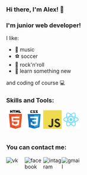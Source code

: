 ### Hi there, I'm Alex! 👋

### I'm junior web developer!

I like:
- 🎼 music
- ⚽ soccer
- 🤘 rock'n'roll
- 📖 learn something new

and coding of course 💻

### Skills and Tools:

<img align="left" alt="HTML5" width="50px" src="https://raw.githubusercontent.com/github/explore/80688e429a7d4ef2fca1e82350fe8e3517d3494d/topics/html/html.png" />
<img align="left" alt="CSS3" width="50px" src="https://raw.githubusercontent.com/github/explore/80688e429a7d4ef2fca1e82350fe8e3517d3494d/topics/css/css.png" />
<img align="left" alt="JavaScript" width="50px" src="https://raw.githubusercontent.com/github/explore/80688e429a7d4ef2fca1e82350fe8e3517d3494d/topics/javascript/javascript.png" />
<img align="left" alt="React" width="50px" src="https://raw.githubusercontent.com/github/explore/80688e429a7d4ef2fca1e82350fe8e3517d3494d/topics/react/react.png" />

<br />
<br />
<br />
<br />

### You can contact me:
[<img align="left" alt="vk" width="50px" src="https://img.icons8.com/color/452/vk-com.png" />][vk]
[<img align="left" alt="facebook" width="50px" src="https://img.icons8.com/color/452/facebook.png" />][facebook]
[<img align="left" alt="intagram" width="50px" src="https://img.icons8.com/color/452/instagram-new.png" />][instagram]
[<img align="left" alt="gmail" width="50px" src="https://img.icons8.com/color/452/gmail.png" />][gmail]


[vk]: https://vk.com/sansey2008
[facebook]: https://www.facebook.com/alexandr.esarev
[instagram]: https://www.instagram.com/alex_esarev/
[gmail]: https://mail.google.com/mail/esarev89@gmail.com




